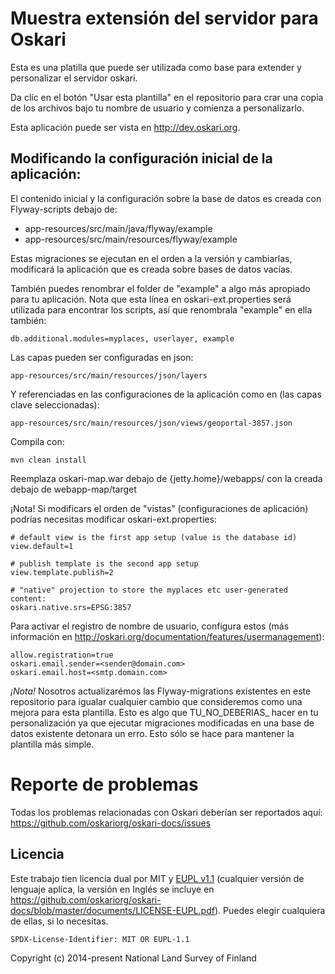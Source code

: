 # Muestra extensión del servidor para Oskari

Esta es una platilla que puede ser utilizada como base para extender y personalizar el servidor oskari.

Da clíc en el botón "Usar esta plantilla" en el repositorio para crar una copia de los archivos bajo tu nombre de usuario y comienza a personalizarlo.

Esta aplicación puede ser vista en http://dev.oskari.org.

## Modificando la configuración inicial de la aplicación:
 
El contenido inicial y la configuración sobre la base de datos es creada con Flyway-scripts debajo de:
 - app-resources/src/main/java/flyway/example
 - app-resources/src/main/resources/flyway/example

Estas migraciones se ejecutan en el orden a la versión y cambiarlas, modificará la aplicación que es creada sobre bases de datos vacías.

También puedes renombrar el folder de "example" a algo más apropiado para tu aplicación.
Nota que esta línea en oskari-ext.properties será utilizada para encontrar los scripts, así que renombrala "example" en ella también:

    db.additional.modules=myplaces, userlayer, example

Las capas pueden ser configuradas en json:

    app-resources/src/main/resources/json/layers

Y referenciadas en las configuraciones de la aplicación como en (las capas clave seleccionadas):

    app-resources/src/main/resources/json/views/geoportal-3857.json

Compila con:

    mvn clean install
    
Reemplaza oskari-map.war debajo de {jetty.home}/webapps/ con la creada debajo de webapp-map/target 

¡Nota! Si modificars el orden de "vistas" (configuraciones de aplicación) podrías necesitas modificar oskari-ext.properties:

    # default view is the first app setup (value is the database id)
    view.default=1

    # publish template is the second app setup
    view.template.publish=2

    # "native" projection to store the myplaces etc user-generated content:
    oskari.native.srs=EPSG:3857

Para activar el registro de nombre de usuario, configura estos (más información en http://oskari.org/documentation/features/usermanagement):

    allow.registration=true
    oskari.email.sender=<sender@domain.com>
    oskari.email.host=<smtp.domain.com>

*¡Nota!* Nosotros actualizarémos las Flyway-migrations existentes en este repositorio para igualar cualquier
 cambio que consideremos como una mejora para esta plantilla. Esto es algo que TU_NO_DEBERIAS_ hacer en tu personalización
 ya que ejecutar migraciones modificadas en una base de datos existente detonara un erro. Esto sólo se hace para mantener la plantilla más simple.

# Reporte de problemas

Todas los problemas relacionadas con Oskari deberían ser reportados aquí: https://github.com/oskariorg/oskari-docs/issues

## Licencia

Este trabajo tien licencia dual por MIT y [EUPL v1.1](https://joinup.ec.europa.eu/software/page/eupl/licence-eupl)
(cualquier versión de lenguaje aplica, la versión en Inglés se incluye en https://github.com/oskariorg/oskari-docs/blob/master/documents/LICENSE-EUPL.pdf).
Puedes elegir cualquiera de ellas, si lo necesitas.

`SPDX-License-Identifier: MIT OR EUPL-1.1`

Copyright (c) 2014-present National Land Survey of Finland